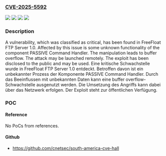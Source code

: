 ### [CVE-2025-5592](https://cve.mitre.org/cgi-bin/cvename.cgi?name=CVE-2025-5592)
![](https://img.shields.io/static/v1?label=Product&message=FTP%20Server&color=blue)
![](https://img.shields.io/static/v1?label=Version&message=1.0%20&color=brightgreen)
![](https://img.shields.io/static/v1?label=Vulnerability&message=Buffer%20Overflow&color=brightgreen)
![](https://img.shields.io/static/v1?label=Vulnerability&message=Memory%20Corruption&color=brightgreen)

### Description

A vulnerability, which was classified as critical, has been found in FreeFloat FTP Server 1.0. Affected by this issue is some unknown functionality of the component PASSIVE Command Handler. The manipulation leads to buffer overflow. The attack may be launched remotely. The exploit has been disclosed to the public and may be used.
Eine kritische Schwachstelle wurde in FreeFloat FTP Server 1.0 entdeckt. Betroffen davon ist ein unbekannter Prozess der Komponente PASSIVE Command Handler. Durch das Beeinflussen mit unbekannten Daten kann eine buffer overflow-Schwachstelle ausgenutzt werden. Die Umsetzung des Angriffs kann dabei über das Netzwerk erfolgen. Der Exploit steht zur öffentlichen Verfügung.

### POC

#### Reference
No PoCs from references.

#### Github
- https://github.com/cnetsec/south-america-cve-hall

